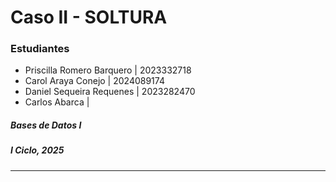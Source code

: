# Caso II - SOLTURA

### Estudiantes

- Priscilla Romero Barquero | 2023332718
- Carol Araya Conejo | 2024089174
- Daniel Sequeira Requenes | 2023282470
- Carlos Abarca | 

##### Bases de Datos I
##### I Ciclo, 2025
---
